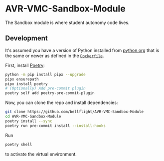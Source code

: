 # AVR-VMC-Sandbox-Module

The Sandbox module is where student autonomy code lives.

## Development

It's assumed you have a version of Python installed from
[python.org](https://python.org) that is the same or newer as
defined in the [`Dockerfile`](Dockerfile).

First, install [Poetry](https://python-poetry.org/):

```bash
python -m pip install pipx --upgrade
pipx ensurepath
pipx install poetry
# (Optionally) Add pre-commit plugin
poetry self add poetry-pre-commit-plugin
```

Now, you can clone the repo and install dependencies:

```bash
git clone https://github.com/bellflight/AVR-VMC-Sandbox-Module
cd AVR-VMC-Sandbox-Module
poetry install --sync
poetry run pre-commit install --install-hooks
```

Run

```bash
poetry shell
```

to activate the virtual environment.
